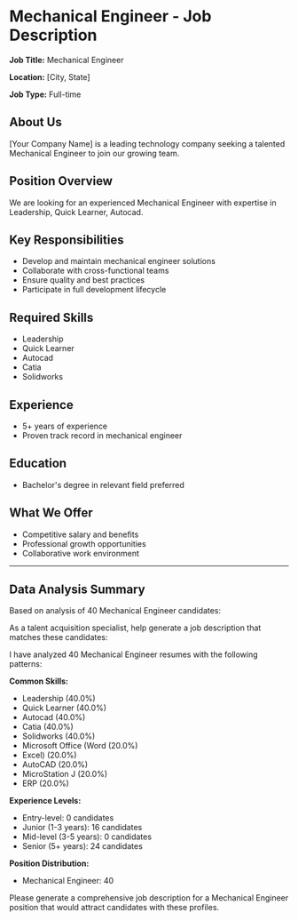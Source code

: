# Mechanical Engineer - Job Description

**Job Title:** Mechanical Engineer

**Location:** [City, State]

**Job Type:** Full-time

## About Us

[Your Company Name] is a leading technology company seeking a talented Mechanical Engineer to join our growing team.

## Position Overview

We are looking for an experienced Mechanical Engineer with expertise in Leadership, Quick Learner, Autocad.

## Key Responsibilities

- Develop and maintain mechanical engineer solutions
- Collaborate with cross-functional teams
- Ensure quality and best practices
- Participate in full development lifecycle

## Required Skills

- Leadership
- Quick Learner
- Autocad
- Catia
- Solidworks

## Experience

- 5+ years of experience
- Proven track record in mechanical engineer

## Education

- Bachelor's degree in relevant field preferred

## What We Offer

- Competitive salary and benefits
- Professional growth opportunities
- Collaborative work environment

---

## Data Analysis Summary

Based on analysis of 40 Mechanical Engineer candidates:

As a talent acquisition specialist, help generate a job description that matches these candidates:

I have analyzed 40 Mechanical Engineer resumes with the following patterns:

**Common Skills:**
- Leadership (40.0%)
- Quick Learner (40.0%)
- Autocad (40.0%)
- Catia (40.0%)
- Solidworks (40.0%)
- Microsoft Office (Word (20.0%)
- Excel) (20.0%)
- AutoCAD (20.0%)
- MicroStation J (20.0%)
- ERP (20.0%)

**Experience Levels:**
- Entry-level: 0 candidates
- Junior (1-3 years): 16 candidates
- Mid-level (3-5 years): 0 candidates
- Senior (5+ years): 24 candidates

**Position Distribution:**
- Mechanical Engineer: 40

Please generate a comprehensive job description for a Mechanical Engineer position that would attract candidates with these profiles.
